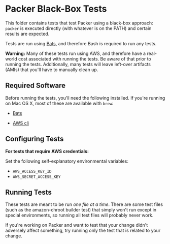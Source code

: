 # Packer Black-Box Tests

This folder contains tests that test Packer using a black-box approach:
`packer` is executed directly (with whatever is on the PATH) and certain
results are expected.

Tests are run using [Bats](https://github.com/sstephenson/bats), and therefore
Bash is required to run any tests.

**Warning:** Many of these tests run using AWS, and therefore have a
real-world cost associated with running the tests. Be aware of that prior
to running the tests. Additionally, many tests will leave left-over artifacts
(AMIs) that you'll have to manually clean up.

## Required Software

Before running the tests, you'll need the following installed. If you're
running on Mac OS X, most of these are available with `brew`:

* [Bats](https://github.com/sstephenson/bats)

* [AWS cli](http://aws.amazon.com/cli/)

## Configuring Tests

**For tests that require AWS credentials:**

Set the following self-explanatory environmental variables:

* `AWS_ACCESS_KEY_ID`
* `AWS_SECRET_ACCESS_KEY`

## Running Tests

These tests are meant to be run _one file at a time_. There are some
test files (such as the amazon-chroot builder test) that simply won't
run except in special environments, so running all test files will probably
never work.

If you're working on Packer and want to test that your change didn't
adversely affect something, try running only the test that is related to
your change.
